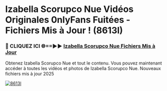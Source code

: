 # Izabella Scorupco Nue Vidéos Originales 0nlyFans Fuitées - Fichiers Mis à Jour ! (8613l)

<h3>🔴 CLIQUEZ ICI 🌐==►► <a href="https://tinyurl.com/2pmr4ezf" rel="nofollow">Izabella Scorupco Nue Fichiers Mis à Jour</a></h3>

Obtenez Izabella Scorupco Nue et tout le contenu. Vous pouvez maintenant accéder à toutes les vidéos et photos de Izabella Scorupco Nue. Nouveaux fichiers mis à jour 2025

[![8613l](https://i.imgur.com/6SNvagu.gif)](https://tinyurl.com/2pmr4ezf)
